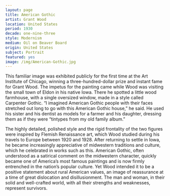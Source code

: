 ```yaml
---
layout: page
title: American Gothic
artist: Grant Wood
location: United States
period: 1930
decade: one-nine-three
style: Modernism
medium: Oil on Beaver Board
origin: United States
subject: Portrait
featured: yes
image: /img/American-Gothic.jpg
---
```


This familiar image was exhibited publicly for the first time at the Art Institute of Chicago, winning a three-hundred-dollar prize and instant fame for Grant Wood. The impetus for the painting came while Wood was visiting the small town of Eldon in his native Iowa. There he spotted a little wood farmhouse, with a single oversized window, made in a style called Carpenter Gothic. “I imagined American Gothic people with their faces stretched out long to go with this American Gothic house,” he said. He used his sister and his dentist as models for a farmer and his daughter, dressing them as if they were “tintypes from my old family album.” 

The highly detailed, polished style and the rigid frontality of the two figures were inspired by Flemish Renaissance art, which Wood studied during his travels to Europe between 1920 and 1928. After returning to settle in Iowa, he became increasingly appreciative of midwestern traditions and culture, which he celebrated in works such as this. American Gothic, often understood as a satirical comment on the midwestern character, quickly became one of America’s most famous paintings and is now firmly entrenched in the nation’s popular culture. Yet Wood intended it to be a positive statement about rural American values, an image of reassurance at a time of great dislocation and disillusionment. The man and woman, in their solid and well-crafted world, with all their strengths and weaknesses, represent survivors.

